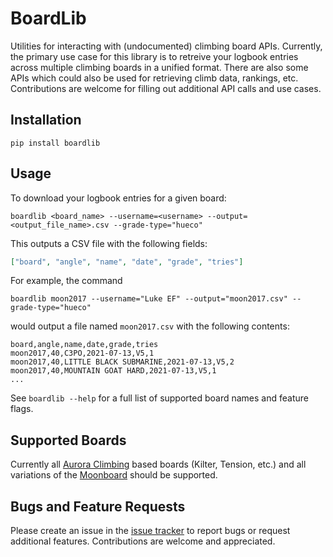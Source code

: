 # BoardLib

Utilities for interacting with (undocumented) climbing board APIs. Currently, the primary use case for this library is to retreive your logbook entries across multiple climbing boards in a unified format. There are also some APIs which could also be used for retrieving climb data, rankings, etc. Contributions are welcome for filling out additional API calls and use cases.

## Installation

`pip install boardlib`

## Usage

To download your logbook entries for a given board:

`boardlib <board_name> --username=<username> --output=<output_file_name>.csv --grade-type="hueco"`

This outputs a CSV file with the following fields:

```json
["board", "angle", "name", "date", "grade", "tries"]
```

For example, the command

`boardlib moon2017 --username="Luke EF" --output="moon2017.csv" --grade-type="hueco"`

would output a file named `moon2017.csv` with the following contents:

```
board,angle,name,date,grade,tries
moon2017,40,C3PO,2021-07-13,V5,1
moon2017,40,LITTLE BLACK SUBMARINE,2021-07-13,V5,2
moon2017,40,MOUNTAIN GOAT HARD,2021-07-13,V5,1
...
```

See `boardlib --help` for a full list of supported board names and feature flags.

## Supported Boards

Currently all [Aurora Climbing](https://auroraclimbing.com/) based boards (Kilter, Tension, etc.) and all variations of the [Moonboard](https://moonboard.com/) should be supported.

## Bugs and Feature Requests

Please create an issue in the [issue tracker](https://github.com/lemeryfertitta/BoardLib/issues) to report bugs or request additional features. Contributions are welcome and appreciated.
